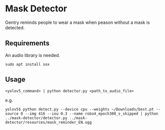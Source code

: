 # Mask Detector
Gentry reminds people to wear a mask when peason without a mask is detected.

## Requirements
An audio library is needed.
```
sudo apt install sox
```

## Usage

```
<yolov5_command> | python detector.py <path_to_audio_file>
```

e.g.
```
yolov5$ python detect.py --device cpu --weights ~/Downloads/best.pt --source 0 --img 416 --iou 0.3 --name robo4_epoch300_s_skipped | python ../mask-detector/detector.py ../mask-detector/resources/mask_reminder_EN.ogg 
```